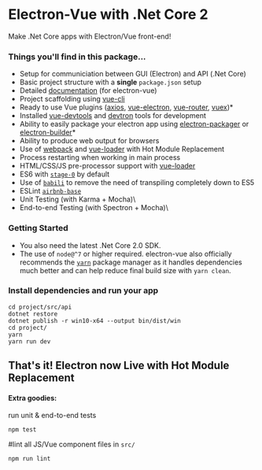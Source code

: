 # Electron-Vue with .Net Core 2


Make .Net Core apps with Electron/Vue front-end!




### Things you'll find in this package...

* Setup for communiciation between GUI (Electron) and API (.Net Core)
* Basic project structure with a **single** `package.json` setup
* Detailed [documentation](https://simulatedgreg.gitbooks.io/electron-vue/content/) (for electron-vue)
* Project scaffolding using [vue-cli](https://github.com/vuejs/vue-cli)
* Ready to use Vue plugins \([axios](https://github.com/mzabriskie/axios), [vue-electron](https://github.com/SimulatedGREG/vue-electron), [vue-router](https://github.com/vuejs/vue-router), [vuex](https://github.com/vuejs/vuex)\)\*
* Installed [vue-devtools](https://github.com/vuejs/vue-devtools) and [devtron](https://github.com/electron/devtron) tools for development
* Ability to easily package your electron app using [electron-packager](https://github.com/electron-userland/electron-packager) or [electron-builder](https://github.com/electron-userland/electron-builder)\*
* Ability to produce web output for browsers
* Use of [webpack](https://github.com/webpack/webpack) and [vue-loader](https://github.com/vuejs/vue-loader) with Hot Module Replacement
* Process restarting when working in main process
* HTML/CSS/JS pre-processor support with [vue-loader](https://github.com/vuejs/vue-loader/)
* ES6 with [`stage-0`](https://babeljs.io/docs/plugins/preset-stage-0/) by default
* Use of [`babili`](https://github.com/babel/babili) to remove the need of transpiling completely down to ES5
* ESLint   [`airbnb-base`](https://github.com/airbnb/javascript)
* Unit Testing \(with Karma + Mocha\)\
* End-to-end Testing \(with Spectron + Mocha\)\




### Getting Started

* You also need the latest .Net Core 2.0 SDK.
* The use of `node@^7` or higher required. electron-vue also officially recommends the [`yarn`](https://yarnpkg.org) package manager as it handles dependencies much better and can help reduce final build size with `yarn clean`. 



### Install dependencies and run your app
```
cd project/src/api
dotnet restore
dotnet publish -r win10-x64 --output bin/dist/win
cd project/
yarn
yarn run dev 
```

## That's it! Electron now Live with Hot Module Replacement




#### Extra goodies:


run unit & end-to-end tests
```
npm test
````

#lint all JS/Vue component files in `src/`

```npm run lint```



